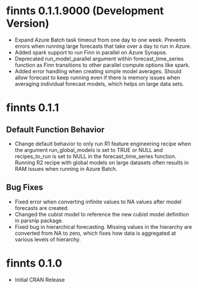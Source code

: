 
# finnts 0.1.1.9000 (Development Version)

* Expand Azure Batch task timeout from one day to one week. Prevents errors when running large forecasts that take over a day to run in Azure. 
* Added spark support to run Finn in parallel on Azure Synapse. 
* Deprecated run_model_parallel argument within forecast_time_series function as Finn transitions to other parallel compute options like spark.
* Added error handling when creating simple model averages. Should allow forecast to keep running even if there is memory issues when averaging individual forecast models, which helps on large data sets. 

# finnts 0.1.1

## Default Function Behavior
* Change default behavior to only run R1 feature engineering recipe when the argument run_global_models is set to TRUE or NULL and recipes_to_run is set to NULL in the forecast_time_series function. Running R2 recipe with global models on large datasets often results in RAM issues when running in Azure Batch.

## Bug Fixes

* Fixed error when converting infinite values to NA values after model forecasts are created. 
* Changed the cubist model to reference the new cubist model definition in parsnip package.
* Fixed bug in hierarchical forecasting. Missing values in the hierarchy are converted from NA to zero, which fixes how data is aggregated at various levels of hierarchy. 

# finnts 0.1.0

* Initial CRAN Release